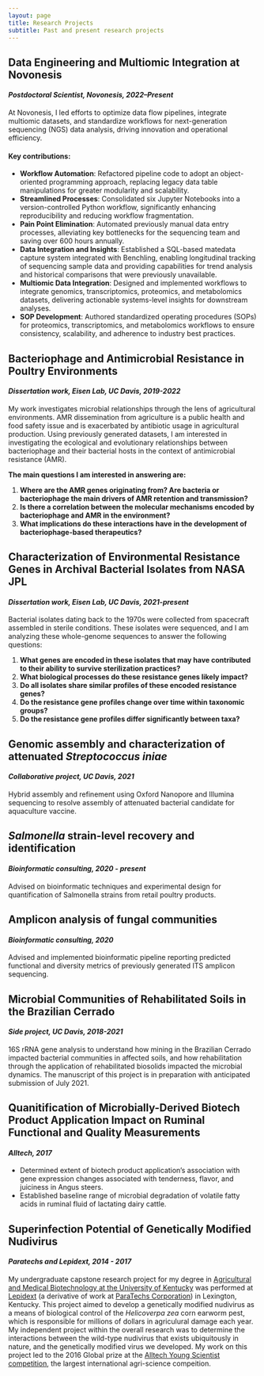 ```yaml
---
layout: page
title: Research Projects
subtitle: Past and present research projects
---
```

## Data Engineering and Multiomic Integration at Novonesis
#### *Postdoctoral Scientist, Novonesis, 2022–Present*
At Novonesis, I led efforts to optimize data flow pipelines, integrate multiomic datasets, and standardize workflows for next-generation sequencing (NGS) data analysis, driving innovation and operational efficiency.

#### Key contributions:

- **Workflow Automation**: Refactored pipeline code to adopt an object-oriented programming approach, replacing legacy data table manipulations for greater modularity and scalability.
- **Streamlined Processes**: Consolidated six Jupyter Notebooks into a version-controlled Python workflow, significantly enhancing reproducibility and reducing workflow fragmentation.
- **Pain Point Elimination**: Automated previously manual data entry processes, alleviating key bottlenecks for the sequencing team and saving over 600 hours annually.
- **Data Integration and Insights**: Established a SQL-based matedata capture system integrated with Benchling, enabling longitudinal tracking of sequencing sample data and providing capabilities for trend analysis and historical comparisons that were previously unavailable.
- **Multiomic Data Integration**: Designed and implemented workflows to integrate genomics, transcriptomics, proteomics, and metabolomics datasets, delivering actionable systems-level insights for downstream analyses.
- **SOP Development**: Authored standardized operating procedures (SOPs) for proteomics, transcriptomics, and metabolomics workflows to ensure consistency, scalability, and adherence to industry best practices.


## Bacteriophage and Antimicrobial Resistance in Poultry Environments
#### *Dissertation work, Eisen Lab, UC Davis, 2019-2022*

My work investigates microbial relationships through the lens of agricultural environments. AMR dissemination from agriculture is a public health and food safety issue and is exacerbated by antibiotic usage in agricultural production. Using previously generated datasets, I am interested in investigating the ecological and evolutionary relationships between bacteriophage and their bacterial hosts in the context of antimicrobial resistance (AMR). 

**The main questions I am interested in answering are:**
  1. **Where are the AMR genes originating from? Are bacteria or bacteriophage the main drivers of AMR retention and transmission?** 
  2. **Is there a correlation between the molecular mechanisms encoded by bacteriophage and AMR in the environment?**
  3. **What implications do these interactions have in the development of bacteriophage-based therapeutics?**

## Characterization of Environmental Resistance Genes in Archival Bacterial Isolates from NASA JPL
#### *Dissertation work, Eisen Lab, UC Davis, 2021-present*
Bacterial isolates dating back to the 1970s were collected from spacecraft assembled in sterile conditions. These isolates were sequenced, and I am analyzing these whole-genome sequences to answer the following questions: 
  1. **What genes are encoded in these isolates that may have contributed to their ability to survive sterilization practices?** 
  2. **What biological processes do these resistance genes likely impact?**
  3. **Do all isolates share similar profiles of these encoded resistance genes?**
  4. **Do the resistance gene profiles change over time within taxonomic groups?**
  5. **Do the resistance gene profiles differ significantly between taxa?**

## Genomic assembly and characterization of attenuated *Streptococcus iniae*
#### *Collaborative project, UC Davis, 2021*
Hybrid assembly and refinement using Oxford Nanopore and Illumina sequencing to resolve assembly of attenuated bacterial candidate for aquaculture vaccine.

## *Salmonella* strain-level recovery and identification 
#### *Bioinformatic consulting, 2020 - present*
Advised on bioinformatic techniques and experimental design for quantification of Salmonella strains from retail poultry products.

## Amplicon analysis of fungal communities
####  *Bioinformatic consulting, 2020*
Advised and implemented bioinformatic pipeline reporting predicted functional and diversity metrics of previously generated ITS amplicon sequencing.

## Microbial Communities of Rehabilitated Soils in the Brazilian Cerrado
#### *Side project, UC Davis, 2018-2021*

16S rRNA gene analysis to understand how mining in the Brazilian Cerrado impacted bacterial communities in affected soils, and how rehabilitation through the application of rehabilitated biosolids impacted the microbial dynamics. The manuscript of this project is in preparation with anticipated submission of July 2021. 

## Quanitification of Microbially-Derived Biotech Product Application Impact on Ruminal Functional and Quality Measurements
#### *Alltech, 2017*
- Determined extent of biotech product application’s association with gene expression changes associated with tenderness, flavor, and juiciness in Angus steers. 
- Established baseline range of microbial degradation of volatile fatty acids in ruminal fluid of lactating dairy cattle.

## Superinfection Potential of Genetically Modified Nudivirus
#### *Paratechs and Lepidext, 2014 - 2017*
My undergraduate capstone research project for my degree in [Agricultural and Medical Biotechnology at the University of Kentucky](https://www.uky.edu/academics/bachelors/agricultural-and-medical-biotechnology) was performed at [Lepidext](https://www.lepidext.com/) (a derivative of work at [ParaTechs Corporation](https://paratechs.com/)) in Lexington, Kentucky. This project aimed to develop a genetically modified nudivirus as a means of biological control of the *Helicoverpa zea* corn earworm pest, which is responsible for millions of dollars in agriculural damage each year. My independent project within the overall research was to determine the interactions between the wild-type nudivirus that exists ubiquitously in nature, and the genetically modified virus we developed. My work on this project led to the 2016 Global prize at the [Alltech Young Scientist competition](https://www.alltech.com/education/alltech-young-scientist), the largest international agri-science compeition.  

